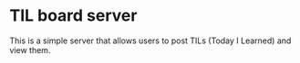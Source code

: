 # TIL board server

This is a simple server that allows users to post TILs (Today I Learned) and view them.
